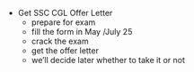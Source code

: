 - Get SSC CGL Offer Letter
	- prepare for exam
	- fill the form in May /July 25
	- crack the exam
	- get the offer letter
	- we’ll decide later whether to take it or not

